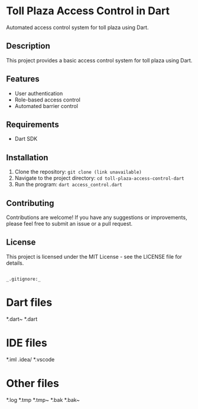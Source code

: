 
# Toll Plaza Access Control in Dart
Automated access control system for toll plaza using Dart.

## Description
This project provides a basic access control system for toll plaza using Dart.

## Features
- User authentication
- Role-based access control
- Automated barrier control

## Requirements
- Dart SDK

## Installation
1. Clone the repository: `git clone (link unavailable)`
2. Navigate to the project directory: `cd toll-plaza-access-control-dart`
3. Run the program: `dart access_control.dart`

## Contributing
Contributions are welcome! If you have any suggestions or improvements, please feel free to submit an issue or a pull request.

## License
This project is licensed under the MIT License - see the LICENSE file for details.
```

_.gitignore:_

```
# Dart files
*.dart~
*.dart 

# IDE files
*.iml 
.idea/ 
*.vscode 

# Other files
*.log 
*.tmp 
*.tmp~ 
*.bak 
*.bak~
```
